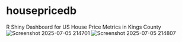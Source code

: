 # housepricedb
R Shiny Dashboard for US House Price Metrics in Kings County
![Screenshot 2025-07-05 214701](https://github.com/user-attachments/assets/d6049cba-57d4-4711-942f-93fd5042b79b)
![Screenshot 2025-07-05 214807](https://github.com/user-attachments/assets/01aac970-339f-4f5f-8066-74e8724db1dc)
